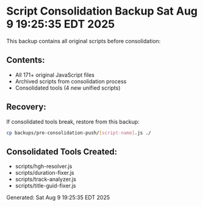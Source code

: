 # Script Consolidation Backup Sat Aug  9 19:25:35 EDT 2025

This backup contains all original scripts before consolidation:

## Contents:
- All 171+ original JavaScript files
- Archived scripts from consolidation process  
- Consolidated tools (4 new unified scripts)

## Recovery:
If consolidated tools break, restore from this backup:
```bash
cp backups/pre-consolidation-push/[script-name].js ./
```

## Consolidated Tools Created:
- scripts/hgh-resolver.js
- scripts/duration-fixer.js  
- scripts/track-analyzer.js
- scripts/title-guid-fixer.js

Generated: Sat Aug  9 19:25:35 EDT 2025
